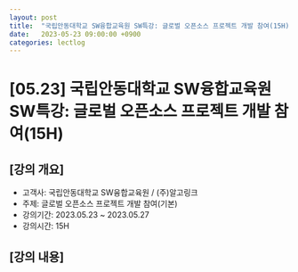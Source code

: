 ```yaml
---
layout: post
title:  "국립안동대학교 SW융합교육원 SW특강: 글로벌 오픈소스 프로젝트 개발 참여(15H)"
date:   2023-05-23 09:00:00 +0900
categories: lectlog
---
```


# [05.23] 국립안동대학교 SW융합교육원 SW특강: 글로벌 오픈소스 프로젝트 개발 참여(15H)

## [강의 개요]

* 고객사: 국립안동대학교 SW융합교육원 / (주)알고링크
* 주제: 글로벌 오픈소스 프로젝트 개발 참여(기본)
* 강의기간: 2023.05.23 ~ 2023.05.27
* 강의시간: 15H

## [강의 내용]
